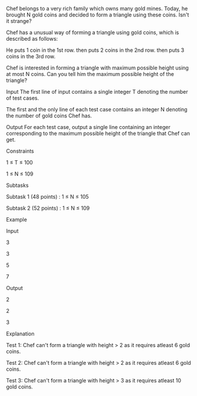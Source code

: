 Chef belongs to a very rich family which owns many gold mines. Today, he brought N gold coins and decided to form a triangle using these coins. Isn't it strange?

Chef has a unusual way of forming a triangle using gold coins, which is described as follows:

He puts 1 coin in the 1st row.
then puts 2 coins in the 2nd row.
then puts 3 coins in the 3rd row.

Chef is interested in forming a triangle with maximum possible height using at most N coins. Can you tell him the maximum possible height of the triangle?

Input
The first line of input contains a single integer T denoting the number of test cases.

The first and the only line of each test case contains an integer N denoting the number of gold coins Chef has.

Output
For each test case, output a single line containing an integer corresponding to the maximum possible height of the triangle that Chef can get.

Constraints

1 ≤ T ≤ 100

1 ≤ N ≤ 109

Subtasks

Subtask 1 (48 points) : 1 ≤ N ≤ 105

Subtask 2 (52 points) : 1 ≤ N ≤ 109

Example

Input

3

3

5

7

Output

2

2

3

Explanation

Test 1: Chef can't form a triangle with height > 2 as it requires atleast 6 gold coins.

Test 2: Chef can't form a triangle with height > 2 as it requires atleast 6 gold coins.

Test 3: Chef can't form a triangle with height > 3 as it requires atleast 10 gold coins.

